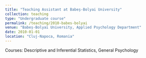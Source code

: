 ```yaml
---
title: "Teaching Assistant at Babeș-Bolyai University"
collection: teaching
type: "Undergraduate course"
permalink: /teaching/2010-babes-bolyai
venue: "Babeș-Bolyai University, Applied Psychology Department"
date: 2010-01-01
location: "Cluj-Napoca, Romania"
---
```


Courses: Descriptive and Inferential Statistics, General Psychology
